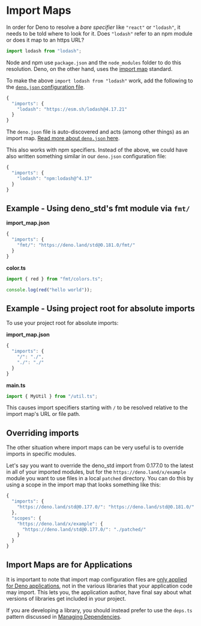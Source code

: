 # Import Maps

In order for Deno to resolve a *bare specifier* like `"react"` or `"lodash"`, it
needs to be told where to look for it. Does `"lodash"` refer to an npm module or
does it map to an https URL?



```typescript
import lodash from "lodash";
```
Node and npm use `package.json` and the `node_modules` folder to do this
resolution. Deno, on the other hand, uses the
[import map](https://github.com/WICG/import-maps) standard.


To make the above `import lodash from "lodash"` work, add the following to the
[`deno.json` configuration file](https://deno.land/../getting_started/configuration_file).



```typescript
{
  "imports": {
    "lodash": "https://esm.sh/lodash@4.17.21"
  }
}
```
The `deno.json` file is auto-discovered and acts (among other things) as an
import map.
[Read more about `deno.json` here](https://deno.land/../getting_started/configuration_file).


This also works with npm specifiers. Instead of the above, we could have also
written something similar in our `deno.json` configuration file:



```typescript
{
  "imports": {
    "lodash": "npm:lodash@^4.17"
  }
}
```
## Example - Using deno_std's fmt module via `fmt/`

**import_map.json**



```typescript
{
  "imports": {
    "fmt/": "https://deno.land/std@0.181.0/fmt/"
  }
}
```
**color.ts**



```typescript
import { red } from "fmt/colors.ts";

console.log(red("hello world"));
```
## Example - Using project root for absolute imports

To use your project root for absolute imports:


**import_map.json**



```typescript
{
  "imports": {
    "/": "./",
    "./": "./"
  }
}
```
**main.ts**



```typescript
import { MyUtil } from "/util.ts";
```
This causes import specifiers starting with `/` to be resolved relative to the
import map's URL or file path.


## Overriding imports

The other situation where import maps can be very useful is to override imports
in specific modules.


Let's say you want to override the deno_std import from 0.177.0 to the latest in
all of your imported modules, but for the `https://deno.land/x/example` module
you want to use files in a local `patched` directory. You can do this by using a
scope in the import map that looks something like this:



```typescript
{
  "imports": {
    "https://deno.land/std@0.177.0/": "https://deno.land/std@0.181.0/"
  },
  "scopes": {
    "https://deno.land/x/example": {
      "https://deno.land/std@0.177.0/": "./patched/"
    }
  }
}
```
## Import Maps are for Applications

It is important to note that import map configuration files are
[only applied for Deno applications](https://github.com/WICG/import-maps#scope), not in the various libraries that
your application code may import. This lets you, the application author, have
final say about what versions of libraries get included in your project.


If you are developing a library, you should instead prefer to use the `deps.ts`
pattern discussed in [Managing Dependencies](https://deno.land/../examples/manage_dependencies.md).





